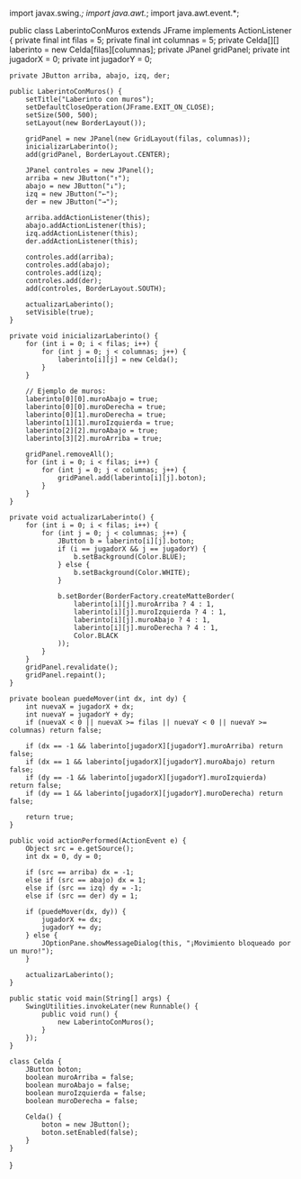 import javax.swing.*;
import java.awt.*;
import java.awt.event.*;

public class LaberintoConMuros extends JFrame implements ActionListener {
    private final int filas = 5;
    private final int columnas = 5;
    private Celda[][] laberinto = new Celda[filas][columnas];
    private JPanel gridPanel;
    private int jugadorX = 0;
    private int jugadorY = 0;

    private JButton arriba, abajo, izq, der;

    public LaberintoConMuros() {
        setTitle("Laberinto con muros");
        setDefaultCloseOperation(JFrame.EXIT_ON_CLOSE);
        setSize(500, 500);
        setLayout(new BorderLayout());

        gridPanel = new JPanel(new GridLayout(filas, columnas));
        inicializarLaberinto();
        add(gridPanel, BorderLayout.CENTER);

        JPanel controles = new JPanel();
        arriba = new JButton("↑");
        abajo = new JButton("↓");
        izq = new JButton("←");
        der = new JButton("→");

        arriba.addActionListener(this);
        abajo.addActionListener(this);
        izq.addActionListener(this);
        der.addActionListener(this);

        controles.add(arriba);
        controles.add(abajo);
        controles.add(izq);
        controles.add(der);
        add(controles, BorderLayout.SOUTH);

        actualizarLaberinto();
        setVisible(true);
    }

    private void inicializarLaberinto() {
        for (int i = 0; i < filas; i++) {
            for (int j = 0; j < columnas; j++) {
                laberinto[i][j] = new Celda();
            }
        }

        // Ejemplo de muros:
        laberinto[0][0].muroAbajo = true;
        laberinto[0][0].muroDerecha = true;
        laberinto[0][1].muroDerecha = true;
        laberinto[1][1].muroIzquierda = true;
        laberinto[2][2].muroAbajo = true;
        laberinto[3][2].muroArriba = true;

        gridPanel.removeAll();
        for (int i = 0; i < filas; i++) {
            for (int j = 0; j < columnas; j++) {
                gridPanel.add(laberinto[i][j].boton);
            }
        }
    }

    private void actualizarLaberinto() {
        for (int i = 0; i < filas; i++) {
            for (int j = 0; j < columnas; j++) {
                JButton b = laberinto[i][j].boton;
                if (i == jugadorX && j == jugadorY) {
                    b.setBackground(Color.BLUE);
                } else {
                    b.setBackground(Color.WHITE);
                }

                b.setBorder(BorderFactory.createMatteBorder(
                    laberinto[i][j].muroArriba ? 4 : 1,
                    laberinto[i][j].muroIzquierda ? 4 : 1,
                    laberinto[i][j].muroAbajo ? 4 : 1,
                    laberinto[i][j].muroDerecha ? 4 : 1,
                    Color.BLACK
                ));
            }
        }
        gridPanel.revalidate();
        gridPanel.repaint();
    }

    private boolean puedeMover(int dx, int dy) {
        int nuevaX = jugadorX + dx;
        int nuevaY = jugadorY + dy;
        if (nuevaX < 0 || nuevaX >= filas || nuevaY < 0 || nuevaY >= columnas) return false;

        if (dx == -1 && laberinto[jugadorX][jugadorY].muroArriba) return false;
        if (dx == 1 && laberinto[jugadorX][jugadorY].muroAbajo) return false;
        if (dy == -1 && laberinto[jugadorX][jugadorY].muroIzquierda) return false;
        if (dy == 1 && laberinto[jugadorX][jugadorY].muroDerecha) return false;

        return true;
    }

    public void actionPerformed(ActionEvent e) {
        Object src = e.getSource();
        int dx = 0, dy = 0;

        if (src == arriba) dx = -1;
        else if (src == abajo) dx = 1;
        else if (src == izq) dy = -1;
        else if (src == der) dy = 1;

        if (puedeMover(dx, dy)) {
            jugadorX += dx;
            jugadorY += dy;
        } else {
            JOptionPane.showMessageDialog(this, "¡Movimiento bloqueado por un muro!");
        }

        actualizarLaberinto();
    }

    public static void main(String[] args) {
        SwingUtilities.invokeLater(new Runnable() {
            public void run() {
                new LaberintoConMuros();
            }
        });
    }

    class Celda {
        JButton boton;
        boolean muroArriba = false;
        boolean muroAbajo = false;
        boolean muroIzquierda = false;
        boolean muroDerecha = false;

        Celda() {
            boton = new JButton();
            boton.setEnabled(false);
        }
    }
}
